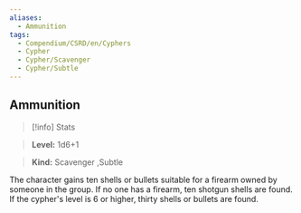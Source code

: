 ```yaml
---
aliases:
  - Ammunition
tags:
  - Compendium/CSRD/en/Cyphers
  - Cypher
  - Cypher/Scavenger
  - Cypher/Subtle
---
```

  
    
## Ammunition    
>[!info] Stats    
> **Level:** 1d6+1    
> **Kind:** Scavenger ,Subtle  
    
The character gains ten shells or bullets suitable for a firearm owned by someone in the group. If no one has a firearm, ten shotgun shells are found. If the cypher's level is 6 or higher, thirty shells or bullets are found.